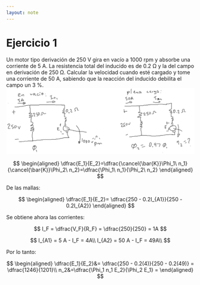 ```yaml
---
layout: note
---
```


# Ejercicio 1
Un motor tipo derivación de 250 V gira en vacío a 1000 rpm y absorbe una corriente de 5 A. La resistencia total del inducido es de 0.2 Ω y la del campo en derivación de 250 Ω. Calcular la velocidad cuando esté cargado y tome una corriente de 50 A, sabiendo que la reacción del inducido debilita el campo un 3 %.
![e237217b405a3b9c99300953eafa75ef.png](../../img/c0ec0586847c47df9e79d8499283eb92.png)

$$
\begin{aligned}
\dfrac{E_1}{E_2}=\dfrac{\cancel{\bar{K}}\Phi_1\ n_1}{\cancel{\bar{K}}\Phi_2\ n_2}=\dfrac{\Phi_1\ n_1}{\Phi_2\ n_2}
\end{aligned}
$$

De las mallas:

$$
\begin{aligned}
\dfrac{E_1}{E_2}= \dfrac{250 - 0.2I_{A1}}{250 - 0.2I_{A2}}
\end{aligned}
$$

Se obtiene ahora las corrientes:

$$
I_F = \dfrac{V_F}{R_F} = \dfrac{250}{250} = 1A
$$

$$
I_{A1} = 5 A - I_F = 4A\\
I_{A2} = 50 A - I_F = 49A\\
$$

Por lo tanto:

$$
\begin{aligned}
\dfrac{E_1}{E_2}&= \dfrac{250 - 0.2(4)}{250 - 0.2(49)} = \dfrac{1246}{1201}\\
n_2&=\dfrac{\Phi_1 n_1 E_2}{\Phi_2 E_1} = 
\end{aligned}
$$

